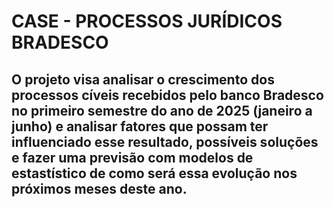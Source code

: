# CASE - PROCESSOS JURÍDICOS BRADESCO

## O projeto visa analisar o crescimento dos processos cíveis recebidos pelo banco Bradesco no primeiro semestre do ano de 2025 (janeiro a junho) e analisar fatores que possam ter influenciado esse resultado, possíveis soluções e fazer uma previsão com modelos de estastístico de como será essa evolução nos próximos meses deste ano.

